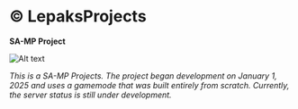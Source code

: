 # © LepaksProjects

**SA-MP Project**

![Alt text](https://i.postimg.cc/RhfjFNHB/Lepaks-Projects.png)

*This is a SA-MP Projects. The project began development on January 1, 2025 and uses a gamemode that was built entirely from scratch. Currently, the server status is still under development.*

